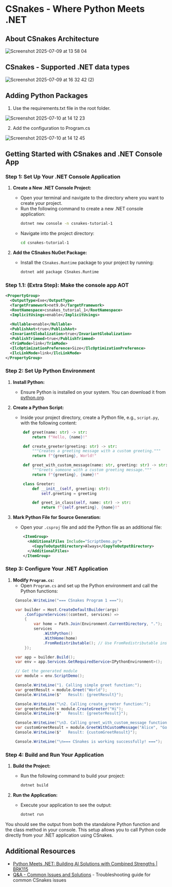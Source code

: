 # CSnakes - Where Python Meets .NET

## About CSnakes Architecture
![Screenshot 2025-07-09 at 13 58 04](https://github.com/user-attachments/assets/8fbd3aeb-3a9f-41da-aa2e-2890ca19a622)

## CSnakes - Supported .NET data types
![Screenshot 2025-07-09 at 16 32 42 (2)](https://github.com/user-attachments/assets/fcf499b3-26b7-4bfd-a132-908cff5d00c0)

## Adding Python Packages
1. Use the requirements.txt file in the root folder.

![Screenshot 2025-07-10 at 14 12 23](https://github.com/user-attachments/assets/a5e26aa7-f3fc-4027-a61f-a235fabfa9cc)

2. Add the configuration to Program.cs

![Screenshot 2025-07-10 at 14 12 45](https://github.com/user-attachments/assets/edf3cf34-5eca-46ca-8a2c-0949394a705b)

   
## Getting Started with CSnakes and .NET Console App

### Step 1: Set Up Your .NET Console Application

1. **Create a New .NET Console Project:**
   - Open your terminal and navigate to the directory where you want to create your project.
   - Run the following command to create a new .NET console application:
     ```bash
     dotnet new console -n csnakes-tutorial-1
     ```
   - Navigate into the project directory:
     ```bash
     cd csnakes-tutorial-1
     ```

2. **Add the CSnakes NuGet Package:**
   - Install the `CSnakes.Runtime` package to your project by running:
     ```bash
     dotnet add package CSnakes.Runtime
     ```

### Step 1.1: (Extra Step): Make the console app AOT
  ```xml
  <PropertyGroup>
    <OutputType>Exe</OutputType>
    <TargetFramework>net9.0</TargetFramework>
    <RootNamespace>csnakes_tutorial_1</RootNamespace>
    <ImplicitUsings>enable</ImplicitUsings>
    
    <Nullable>enable</Nullable>
    <PublishAot>true</PublishAot>
    <InvariantGlobalization>true</InvariantGlobalization>    
    <PublishTrimmed>true</PublishTrimmed>
    <TrimMode>link</TrimMode>
    <IlcOptimizationPreference>Size</IlcOptimizationPreference>
    <IlcLinkMode>link</IlcLinkMode>
  </PropertyGroup>
  ```

### Step 2: Set Up Python Environment

1. **Install Python:**
   - Ensure Python is installed on your system. You can download it from [python.org](https://www.python.org/downloads/).

2. **Create a Python Script:**
   - Inside your project directory, create a Python file, e.g., `script.py`, with the following content:
     ```python
      def greet(name: str) -> str:
          return f"Hello, {name}!"

      def create_greeter(greeting: str) -> str:
          """Creates a greeting message with a custom greeting."""
          return f"{greeting}, World!"

      def greet_with_custom_message(name: str, greeting: str) -> str:
          """Greets someone with a custom greeting message."""
          return f"{greeting}, {name}!"

      class Greeter:
          def __init__(self, greeting: str):
              self.greeting = greeting

          def greet_in_class(self, name: str) -> str:
              return f"{self.greeting}, {name}!"    
     ```

3. **Mark Python File for Source Generation:**
   - Open your `.csproj` file and add the Python file as an additional file:
     ```xml
      <ItemGroup>
        <AdditionalFiles Include="ScriptDemo.py">
          <CopyToOutputDirectory>Always</CopyToOutputDirectory>
        </AdditionalFiles>
      </ItemGroup>
     ```

### Step 3: Configure Your .NET Application

1. **Modify `Program.cs`:**
   - Open `Program.cs` and set up the Python environment and call the Python functions:
   ```csharp
    Console.WriteLine("=== CSnakes Program 1 ===");

    var builder = Host.CreateDefaultBuilder(args)
        .ConfigureServices((context, services) =>
        {
            var home = Path.Join(Environment.CurrentDirectory, ".");
            services
                .WithPython()
                .WithHome(home)
                .FromRedistributable(); // Use FromRedistributable instead of FromAssembly
        });

    var app = builder.Build();
    var env = app.Services.GetRequiredService<IPythonEnvironment>();

    // Get the generated module
    var module = env.ScriptDemo();

    Console.WriteLine("1. Calling simple greet function:");
    var greetResult = module.Greet("World");
    Console.WriteLine($"   Result: {greetResult}");

    Console.WriteLine("\n2. Calling create_greeter function:");
    var greeterResult = module.CreateGreeter("Hi");
    Console.WriteLine($"   Result: {greeterResult}");

    Console.WriteLine("\n3. Calling greet_with_custom_message function:");
    var customGreetResult = module.GreetWithCustomMessage("Alice", "Good morning");
    Console.WriteLine($"   Result: {customGreetResult}");

    Console.WriteLine("\n=== CSnakes is working successfully! ===");
   ```

### Step 4: Build and Run Your Application

1. **Build the Project:**
   - Run the following command to build your project:
     ```bash
     dotnet build
     ```

2. **Run the Application:**
   - Execute your application to see the output:
     ```bash
     dotnet run
     ```

You should see the output from both the standalone Python function and the class method in your console. This setup allows you to call Python code directly from your .NET application using CSnakes.

## Additional Resources
- [Python Meets .NET: Building AI Solutions with Combined Strengths | BRK115](https://www.youtube.com/watch?v=fDbCqalegNU)
- [Q&A - Common Issues and Solutions](QandA.md) - Troubleshooting guide for common CSnakes issues